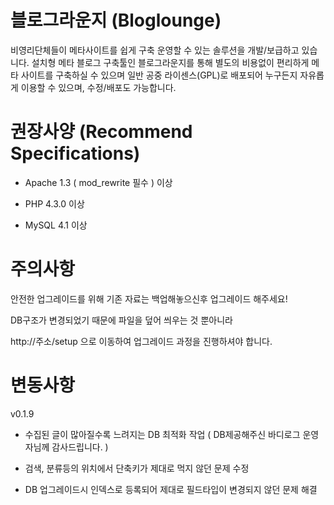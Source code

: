 블로그라운지 (Bloglounge)
===========

비영리단체들이 메타사이트를 쉽게 구축 운영할 수 있는 솔루션을 개발/보급하고 있습니다. 설치형 메타 블로그 구축툴인 블로그라운지를 통해 별도의 비용없이 편리하게 메타 사이트를 구축하실 수 있으며 일반 공중 라이센스(GPL)로 배포되어 누구든지 자유롭게 이용할 수 있으며, 수정/배포도 가능합니다.

권장사양 (Recommend Specifications)
===========
- Apache 1.3 ( mod_rewrite 필수 ) 이상

- PHP 4.3.0 이상

- MySQL  4.1 이상

주의사항
===========
안전한 업그레이드를 위해 기존 자료는 백업해놓으신후 업그레이드 해주세요!

DB구조가 변경되었기 때문에 파일을 덮어 씌우는 것 뿐아니라 

http://주소/setup 으로 이동하여 업그레이드 과정을 진행하셔야 합니다.

변동사항
===========
v0.1.9

- 수집된 글이 많아질수록 느려지는 DB 최적화 작업 ( DB제공해주신 바디로그 운영자님께 감사드립니다. )

- 검색, 분류등의 위치에서 단축키가 제대로 먹지 않던 문제 수정

- DB 업그레이드시 인덱스로 등록되어 제대로 필드타입이 변경되지 않던 문제 해결
